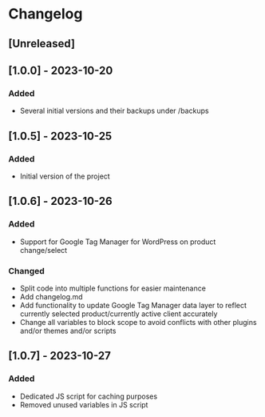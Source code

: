 # Changelog

## [Unreleased]

## [1.0.0] - 2023-10-20

### Added

- Several initial versions and their backups under /backups

## [1.0.5] - 2023-10-25

### Added
- Initial version of the project

## [1.0.6] - 2023-10-26

### Added
- Support for Google Tag Manager for WordPress on product change/select

### Changed
- Split code into multiple functions for easier maintenance
- Add changelog.md
- Add functionality to update Google Tag Manager data layer to reflect currently selected product/currently active client accurately
- Change all variables to block scope to avoid conflicts with other plugins and/or themes and/or scripts

## [1.0.7] - 2023-10-27

### Added
- Dedicated JS script for caching purposes
- Removed unused variables in JS script